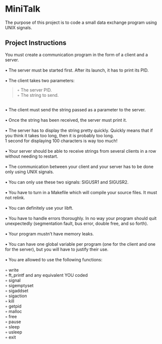 # MiniTalk
The purpose of this project is to code a small data exchange program
using UNIX signals.

## Project Instructions
You must create a communication program in the form of a client and a server.<br>
<br>
• The server must be started first. After its launch, it has to print its PID.<br>
<br>
• The client takes two parameters:<br>
> ◦ The server PID.<br>
> ◦ The string to send.<br>
<br>
• The client must send the string passed as a parameter to the server.<br>
<br>
• Once the string has been received, the server must print it.<br>
<br>
• The server has to display the string pretty quickly. Quickly means that if you think it takes too long, then it is probably too long.<br>
1 second for displaying 100 characters is way too much!<br>
<br>
• Your server should be able to receive strings from several clients in a row without needing to restart.<br>
<br>
• The communication between your client and your server has to be done only using UNIX signals.<br>
<br>
• You can only use these two signals: SIGUSR1 and SIGUSR2.<br>
<br>
• You have to turn in a Makefile which will compile your source files. It must not relink.<br>
<br>
• You can definitely use your libft.<br>
<br>
• You have to handle errors thoroughly. In no way your program should quit unexpectedly (segmentation fault, bus error, double free, and so forth).<br>
<br>
• Your program mustn’t have memory leaks.<br>
<br>
• You can have one global variable per program (one for the client and one for the server), but you will have to justify their use.<br>
<br>
• You are allowed to use the following functions:<br>
<br>
◦ write<br>
◦ ft_printf and any equivalent YOU coded<br>
◦ signal<br>
◦ sigemptyset<br>
◦ sigaddset<br>
◦ sigaction<br>
◦ kill<br>
◦ getpid<br>
◦ malloc<br>
◦ free<br>
◦ pause<br>
◦ sleep<br>
◦ usleep<br>
◦ exit<br>
